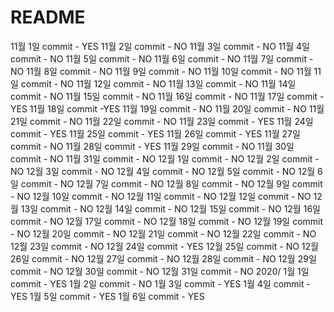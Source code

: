 # README

11월 1일 commit - YES
11월 2일 commit - NO
11월 3일 commit - NO
11월 4일 commit - NO
11월 5일 commit - NO
11월 6일 commit - NO
11월 7일 commit - NO
11월 8일 commit - NO
11월 9일 commit - NO
11월 10일 commit - NO
11월 11일 commit - NO
11월 12일 commit - NO
11월 13일 commit - NO
11월 14일 commit - NO
11월 15일 commit - NO
11월 16일 commit - NO
11월 17일 commit -YES
11월 18일 commit -YES
11월 19일 commit - NO
11월 20일 commit - NO
11월 21일 commit - NO
11월 22일 commit - NO
11월 23일 commit - YES
11월 24일 commit - YES
11월 25일 commit - YES
11월 26일 commit - YES
11월 27일 commit - NO
11월 28일 commit - YES
11월 29일 commit - NO
11월 30일 commit - NO
11월 31일 commit - NO
12월 1일 commit - NO
12월 2일 commit - NO
12월 3일 commit - NO
12월 4일 commit - NO
12월 5일 commit - NO
12월 6일 commit - NO
12월 7일 commit - NO
12월 8일 commit - NO
12월 9일 commit - NO
12월 10일 commit - NO
12월 11일 commit - NO
12월 12일 commit - NO
12월 13일 commit - NO
12월 14일 commit - NO
12월 15일 commit - NO
12월 16일 commit - NO
12월 17일 commit - NO
12월 18일 commit - NO
12월 19일 commit - NO
12월 20일 commit - NO
12월 21일 commit - NO
12월 22일 commit - NO
12월 23일 commit - NO
12월 24일 commit - YES
12월 25일 commit - NO
12월 26일 commit - NO
12월 27일 commit - NO
12월 28일 commit - NO
12월 29일 commit - NO
12월 30일 commit - NO
12월 31일 commit - NO
2020/ 1월 1일 commit - YES
1월 2일 commit - NO
1월 3일 commit - YES
1월 4일 commit - YES
1월 5일 commit - YES
1월 6일 commit - YES
